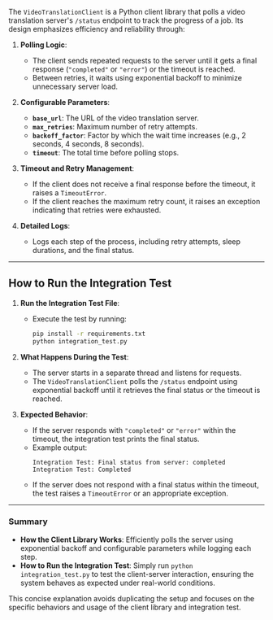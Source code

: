The `VideoTranslationClient` is a Python client library that polls a video translation server's `/status` endpoint to track the progress of a job. Its design emphasizes efficiency and reliability through:

1. **Polling Logic**:
   - The client sends repeated requests to the server until it gets a final response (`"completed"` or `"error"`) or the timeout is reached.
   - Between retries, it waits using exponential backoff to minimize unnecessary server load.

2. **Configurable Parameters**:
   - **`base_url`**: The URL of the video translation server.
   - **`max_retries`**: Maximum number of retry attempts.
   - **`backoff_factor`**: Factor by which the wait time increases (e.g., 2 seconds, 4 seconds, 8 seconds).
   - **`timeout`**: The total time before polling stops.

3. **Timeout and Retry Management**:
   - If the client does not receive a final response before the timeout, it raises a `TimeoutError`.
   - If the client reaches the maximum retry count, it raises an exception indicating that retries were exhausted.

4. **Detailed Logs**:
   - Logs each step of the process, including retry attempts, sleep durations, and the final status.

---

## **How to Run the Integration Test**

1. **Run the Integration Test File**:
   - Execute the test by running:
     ```bash
     pip install -r requirements.txt
     python integration_test.py
     ```

2. **What Happens During the Test**:
   - The server starts in a separate thread and listens for requests.
   - The `VideoTranslationClient` polls the `/status` endpoint using exponential backoff until it retrieves the final status or the timeout is reached.

3. **Expected Behavior**:
   - If the server responds with `"completed"` or `"error"` within the timeout, the integration test prints the final status.
   - Example output:
     ```
     Integration Test: Final status from server: completed
     Integration Test: Completed
     ```
   - If the server does not respond with a final status within the timeout, the test raises a `TimeoutError` or an appropriate exception.

---

### **Summary**

- **How the Client Library Works**: Efficiently polls the server using exponential backoff and configurable parameters while logging each step.
- **How to Run the Integration Test**: Simply run `python integration_test.py` to test the client-server interaction, ensuring the system behaves as expected under real-world conditions.

This concise explanation avoids duplicating the setup and focuses on the specific behaviors and usage of the client library and integration test.